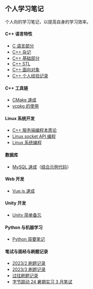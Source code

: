 ## 个人学习笔记

个人向的学习笔记，以提高自身的学习效率。

#### C++ 语言特性

- [C 语言部分](./cpp/c.md)
- [C++ 杂记](./cpp/cpp_p0_sth.md)
- [C++ 基础部分](./cpp/cpp_p1_basic.md)
- [C++ STL](./cpp/cpp_p2_stl.md)
- [C++ 面向对象](./cpp/cpp_p3_class.md)
- [C++ 个人经验记录](./cpp/cpp_pl_experience.md)

#### C++ 工具链

- [CMake 速成](./toolchains/cmake.md)
- [vcpkg 的使用](./toolchains/vcpkg.md)

#### Linux 系统开发

- [C++ 服务端编程本质论](./linux_develop/cpp_network_programing.md)
- [Linux socket API 编程](./linux_develop/socketAPI.md)
- [Linux 系统编程](./linux_develop/unix_programing.md)

#### 数据库

- [MySQL 速成](./database/mysql.md)（[结合示例代码](./database/chapter2.sql)）

#### Web 开发

- [Vue.js 速成](./web/vue.md)

#### Unity 开发

- [Unity 简单备忘](./unity/unity.md)

#### Python 与机器学习

- [Python 简要笔记](./python/python.md)

#### 笔试与面经与刷题记录

- [2023/2 刷题记录](./interview_and_record/feb.md)
- [2023/3 刷题记录](./interview_and_record/record.md)
- [过往刷题记录](./interview_and_record/record.md)
- [字节跳动 24 暑期实习 3 月笔试](./interview_and_record/24字节暑期实习3月笔试.md)



